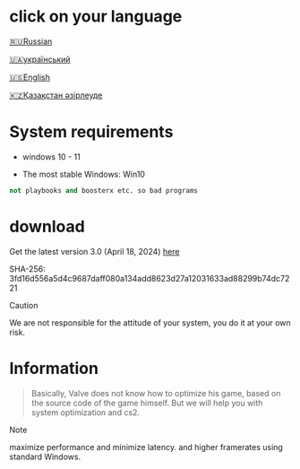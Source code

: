 # click on your language
[🇷🇺Russian](https://github.com/zipmishahl2/CS2-optimization/blob/main/README-ru.md)

[🇺🇦український](https://github.com/zipmishahl2/CS2-optimization/blob/main/README-ua.md)

[🇺🇸English](https://github.com/zipmishahl2/CS2-optimization/blob/main/README-eu.md)

[🇰🇿Қазақстан әзірлеуде](https://github.com/zipmishahl2/CS2-optimization/blob/main/README-kz.md)

# System requirements
- windows 10 - 11

- The most stable Windows: Win10
``` python
not playbooks and boosterx etc. so bad programs
```

# download
Get the latest version 3.0 (April 18, 2024) [here](https://github.com/zipmishahl2/cs2-optimization/releases/latest)

SHA-256:
3fd16d556a5d4c9687daff080a134add8623d27a12031633ad88299b74dc7221

> [!Caution]
> We are not responsible for the attitude of your system, you do it at your own risk.

# Information 
> Basically, Valve does not know how to optimize his game, based on the source code of the game himself. But we will help you with system optimization and cs2.

> [!NOTE]
> maximize performance and minimize latency. and higher framerates using standard Windows.
